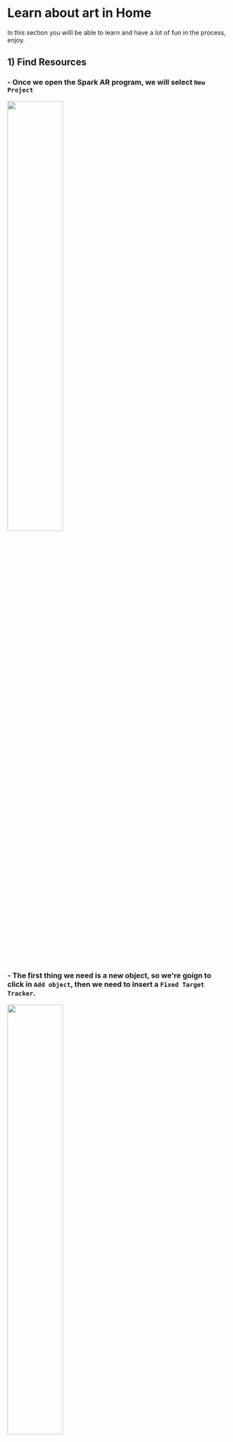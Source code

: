 # Learn about art in Home

In this section you willl be able to learn and have a lot of fun in the process, enjoy.

## 1) Find Resources

### - Once we open the Spark AR program, we will select ```New Project```

<img src="https://github.com/L3ts-H4ck/CommunityChallenge-Spark-English/blob/main/tutorials/03-source/LearnAtHome_1.jpg?raw=true" width="50%">

### - The first thing we need is a new object, so we're goign to click in ```Add object```, then we need to insert a ```Fixed Target Tracker```.

<img src="https://github.com/L3ts-H4ck/CommunityChallenge-Spark-English/blob/main/tutorials/03-source/LearnAtHome_2.jpg?raw=true" width="50%">

### - Click on the ```Fixed Target Tracker``` , so we can see its properties on the rigth side. On this section we are going to add our texture.

<img src="https://github.com/L3ts-H4ck/CommunityChallenge-Spark-English/blob/main/tutorials/03-source/LearnAtHome_3.jpg?raw=true" width="50%">

### - We'll choose the image we want to show.

<img src="https://github.com/L3ts-H4ck/CommunityChallenge-Spark-English/blob/main/tutorials/03-source/LearnAtHome_4.jpg?raw=true" width="50%">

### - We'll choose the image we want to show.

<img src="https://github.com/L3ts-H4ck/CommunityChallenge-Spark-English/blob/main/tutorials/03-source/LearnAtHome_5.jpg?raw=true" width="50%">

### - Now we see the image in our screen, but it's not ready yet.

<img src="https://github.com/L3ts-H4ck/CommunityChallenge-Spark-English/blob/main/tutorials/03-source/LearnAtHome_6.jpg?raw=true" width="50%">

### - We need to add another object, this object is going to be the holder of our image, so we can get that 3D look we want, for that we'll coose a ```Plane```.

<img src="https://github.com/L3ts-H4ck/CommunityChallenge-Spark-English/blob/main/tutorials/03-source/LearnAtHome_7.jpg?raw=true" width="50%">

### - Once we have it, we need to scale it, until it reaches the same size of the image.

<img src="https://github.com/L3ts-H4ck/CommunityChallenge-Spark-English/blob/main/tutorials/03-source/LearnAtHome_8.jpg?raw=true" width="50%">

### - With the selection tool, we'll move the plane just in front of the image.

<img src="https://github.com/L3ts-H4ck/CommunityChallenge-Spark-English/blob/main/tutorials/03-source/LearnAtHome_9.jpg?raw=true" width="50%">

### - We have to add it a new material.

<img src="https://github.com/L3ts-H4ck/CommunityChallenge-Spark-English/blob/main/tutorials/03-source/LearnAtHome_10.jpg?raw=true" width="50%">

### - After we add it the material, we'll select the same textre we added before.

<img src="https://github.com/L3ts-H4ck/CommunityChallenge-Spark-English/blob/main/tutorials/03-source/LearnAtHome_11.jpg?raw=true" width="50%">

### - We just need to rotate it a llittle bit, so we can get a more natural view.

<img src="https://github.com/L3ts-H4ck/CommunityChallenge-Spark-English/blob/main/tutorials/03-source/LearnAtHome_12.jpg?raw=true" width="50%">

### - We'll repeat the same process from before, so we need a new ```Plane```

<img src="https://github.com/L3ts-H4ck/CommunityChallenge-Spark-English/blob/main/tutorials/03-source/LearnAtHome_13.jpg?raw=true" width="50%">

### - We will scale it again, to the same size.

<img src="https://github.com/L3ts-H4ck/CommunityChallenge-Spark-English/blob/main/tutorials/03-source/LearnAtHome_14.jpg?raw=true" width="50%">

### - Add a new material for this ```Plane```, but it needs to be new, because we will add a new image.

<img src="https://github.com/L3ts-H4ck/CommunityChallenge-Spark-English/blob/main/tutorials/03-source/LearnAtHome_15.jpg?raw=true" width="50%">

### - Select the new image.

<img src="https://github.com/L3ts-H4ck/CommunityChallenge-Spark-English/blob/main/tutorials/03-source/LearnAtHome_16.jpg?raw=true" width="50%">

### - With the selection tool, we'll move it again, just in front of the one behind.

<img src="https://github.com/L3ts-H4ck/CommunityChallenge-Spark-English/blob/main/tutorials/03-source/LearnAtHome_17.jpg?raw=true" width="50%">

### - We just need one last new ```Plane```.

<img src="https://github.com/L3ts-H4ck/CommunityChallenge-Spark-English/blob/main/tutorials/03-source/LearnAtHome_18.jpg?raw=true" width="50%">

### - In this case, is going to be bigger that the other planes, so we just have to scale it more.

<img src="https://github.com/L3ts-H4ck/CommunityChallenge-Spark-English/blob/main/tutorials/03-source/LearnAtHome_19.jpg?raw=true" width="50%">

### - Rotate the plane like this.

<img src="https://github.com/L3ts-H4ck/CommunityChallenge-Spark-English/blob/main/tutorials/03-source/LearnAtHome_20.jpg?raw=true" width="50%">

### - We also need a new material for this plane, so we'll add one.

<img src="https://github.com/L3ts-H4ck/CommunityChallenge-Spark-English/blob/main/tutorials/03-source/LearnAtHome_21.jpg?raw=true" width="50%">

### - We choose the rigth texture.

<img src="https://github.com/L3ts-H4ck/CommunityChallenge-Spark-English/blob/main/tutorials/03-source/LearnAtHome_22.jpg?raw=true" width="50%">

### - And finally we have our educative filter.
<img src="https://github.com/L3ts-H4ck/CommunityChallenge-Spark-English/blob/main/tutorials/03-source/LearnAtHome_23.jpg?raw=true" width="50%">

## 2) Open Spark AR and Create a new Project

## 3) Create A Plane Tracker

## 4) Add a text and create a Background for the text.

## 5) Or Add a image with te information as a Image.

Differences Betwen use one of else: Text require most time and make a better cuality, images with a good quality has a bigger zise.

## 6) Add the necesary Plane trackers and export your filter.

Add the necesary Plane trackers that you needs but remember that your filter needs to be small and don't pass the max zise(Some Number).
Go to the test section and send this filter to your facebook app to test.
